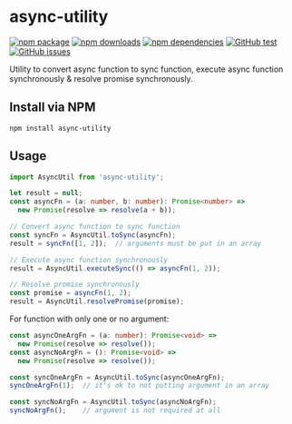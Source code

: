 # **async-utility** 

[![npm package](https://img.shields.io/npm/v/async-utility)](https://www.npmjs.com/package/async-utility)
[![npm downloads](https://img.shields.io/npm/dt/async-utility)](https://www.npmjs.com/package/async-utility)
[![npm dependencies](https://img.shields.io/librariesio/release/npm/async-utility)](https://www.npmjs.com/package/async-utility)
[![GitHub test](https://github.com/ahzhezhe/async-utility/workflows/test/badge.svg?branch=master)](https://github.com/ahzhezhe/async-utility)
[![GitHub issues](https://img.shields.io/github/issues/ahzhezhe/async-utility.svg)](https://github.com/ahzhezhe/async-utility)

Utility to convert async function to sync function, execute async function synchronously & resolve promise synchronously.

## **Install via NPM**

```
npm install async-utility
```

## **Usage**

```typescript
import AsyncUtil from 'async-utility';

let result = null;
const asyncFn = (a: number, b: number): Promise<number> => 
  new Promise(resolve => resolve(a + b));

// Convert async function to sync function
const syncFn = AsyncUtil.toSync(asyncFn);
result = syncFn([1, 2]);  // arguments must be put in an array

// Execute async function synchronously
result = AsyncUtil.executeSync(() => asyncFn(1, 2));

// Resolve promise synchronously
const promise = asyncFn(1, 2);
result = AsyncUtil.resolvePromise(promise);
```

For function with only one or no argument:
```typescript
const asyncOneArgFn = (a: number): Promise<void> => 
  new Promise(resolve => resolve());
const asyncNoArgFn = (): Promise<void> => 
  new Promise(resolve => resolve());

const syncOneArgFn = AsyncUtil.toSync(asyncOneArgFn);
syncOneArgFn(1);  // it's ok to not putting argument in an array

const syncNoArgFn = AsyncUtil.toSync(asyncNoArgFn);
syncNoArgFn();    // argument is not required at all
```